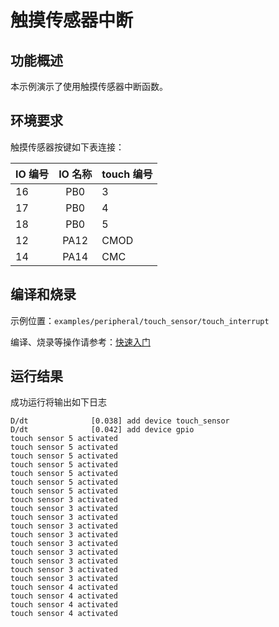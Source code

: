 # 触摸传感器中断

## 功能概述
本示例演示了使用触摸传感器中断函数。

## 环境要求

触摸传感器按键如下表连接：

| IO 编号 | IO 名称 | touch 编号   |
| :------ | :-----: | :--------- |
| 16      | PB0     | 3          |
| 17      | PB0     | 4          |
| 18      | PB0     | 5          |
| 12      | PA12    | CMOD       |
| 14      | PA14    | CMC        |

## 编译和烧录

示例位置：`examples/peripheral/touch_sensor/touch_interrupt`

编译、烧录等操作请参考：[快速入门](https://doc.winnermicro.net/w800/zh_CN/latest/get_started/index.html)

## 运行结果

成功运行将输出如下日志

```
D/dt              [0.038] add device touch_sensor
D/dt              [0.042] add device gpio
touch sensor 5 activated
touch sensor 5 activated
touch sensor 5 activated
touch sensor 5 activated
touch sensor 5 activated
touch sensor 5 activated
touch sensor 5 activated
touch sensor 3 activated
touch sensor 3 activated
touch sensor 3 activated
touch sensor 3 activated
touch sensor 3 activated
touch sensor 3 activated
touch sensor 3 activated
touch sensor 3 activated
touch sensor 3 activated
touch sensor 3 activated
touch sensor 4 activated
touch sensor 4 activated
touch sensor 4 activated
touch sensor 4 activated
```